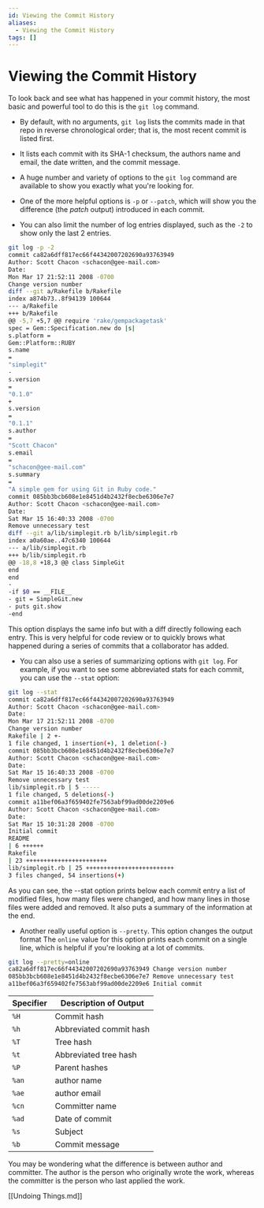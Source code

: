 ```yaml
---
id: Viewing the Commit History
aliases:
  - Viewing the Commit History
tags: []
---
```


# Viewing the Commit History

To look back and see what has happened in your commit history, the most basic
and powerful tool to do this is the `git log` command.

- By default, with no arguments, `git log` lists the commits made in that repo in
 reverse chronological order; that is, the most recent commit is listed first.
 - It lists each commit with its SHA-1 checksum, the authors name and email,
  the date written, and the commit message.

  - A huge number and variety of options to the `git log` command are available to
  show you exactly what you're looking for.
  - One of the more helpful options is `-p` or `--patch`, which will show you the 
   difference (the *patch* output) introduced in each commit.
- You can also limit the number of log entries displayed, such as the `-2` to show
only the last 2 entries.

```bash
git log -p -2
commit ca82a6dff817ec66f44342007202690a93763949
Author: Scott Chacon <schacon@gee-mail.com>
Date:
Mon Mar 17 21:52:11 2008 -0700
Change version number
diff --git a/Rakefile b/Rakefile
index a874b73..8f94139 100644
--- a/Rakefile
+++ b/Rakefile
@@ -5,7 +5,7 @@ require 'rake/gempackagetask'
spec = Gem::Specification.new do |s|
s.platform =
Gem::Platform::RUBY
s.name
=
"simplegit"
-
s.version
=
"0.1.0"
+
s.version
=
"0.1.1"
s.author
=
"Scott Chacon"
s.email
=
"schacon@gee-mail.com"
s.summary
=
"A simple gem for using Git in Ruby code."
commit 085bb3bcb608e1e8451d4b2432f8ecbe6306e7e7
Author: Scott Chacon <schacon@gee-mail.com>
Date:
Sat Mar 15 16:40:33 2008 -0700
Remove unnecessary test
diff --git a/lib/simplegit.rb b/lib/simplegit.rb
index a0a60ae..47c6340 100644
--- a/lib/simplegit.rb
+++ b/lib/simplegit.rb
@@ -18,8 +18,3 @@ class SimpleGit
end
end
-
-if $0 == __FILE__
- git = SimpleGit.new
- puts git.show
-end
``````

This option displays the same info but with a diff directly following each
entry. This is very helpful for code review or to quickly brows what happened 
during a series of commits that a collaborator has added.

- You can also use a series of summarizing options with `git log`. For example,
if you want to see some abbreviated stats for each commit, you can use the
`--stat` option:
```bash
git log --stat
commit ca82a6dff817ec66f44342007202690a93763949
Author: Scott Chacon <schacon@gee-mail.com>
Date:
Mon Mar 17 21:52:11 2008 -0700
Change version number
Rakefile | 2 +-
1 file changed, 1 insertion(+), 1 deletion(-)
commit 085bb3bcb608e1e8451d4b2432f8ecbe6306e7e7
Author: Scott Chacon <schacon@gee-mail.com>
Date:
Sat Mar 15 16:40:33 2008 -0700
Remove unnecessary test
lib/simplegit.rb | 5 -----
1 file changed, 5 deletions(-)
commit a11bef06a3f659402fe7563abf99ad00de2209e6
Author: Scott Chacon <schacon@gee-mail.com>
Date:
Sat Mar 15 10:31:28 2008 -0700
Initial commit
README
| 6 ++++++
Rakefile
| 23 +++++++++++++++++++++++
lib/simplegit.rb | 25 +++++++++++++++++++++++++
3 files changed, 54 insertions(+)
````

As you can see, the --stat option prints below each commit entry a list of
modified files, how many files were changed, and how many lines in those files
were added and removed. It also puts a summary of the information at the end.

- Another really useful option is `--pretty`. This option changes the output format
The `online` value for this option prints each commit on a single line, which is 
helpful if you're looking at a lot of commits.

```bash
git log --pretty=online
ca82a6dff817ec66f44342007202690a93763949 Change version number
085bb3bcb608e1e8451d4b2432f8ecbe6306e7e7 Remove unnecessary test
a11bef06a3f659402fe7563abf99ad00de2209e6 Initial commit
```

| Specifier | Description of Output |
| -------------- | --------------- |
| `%H` | Commit hash |
| `%h` | Abbreviated commit hash |
| `%T` | Tree hash |
| `%t` | Abbreviated tree hash |
| `%P` | Parent hashes |
| `%an` |  author name |
| `%ae` |  author email |
| `%cn` |  Committer name |
| `%ad` | Date of commit |
| `%s` | Subject |
| `%b` | Commit message |

You may be wondering what the difference is between author and committer. The
author is the person who originally wrote the work, whereas the committer is the
person who last applied the work.

[[Undoing Things.md]]
